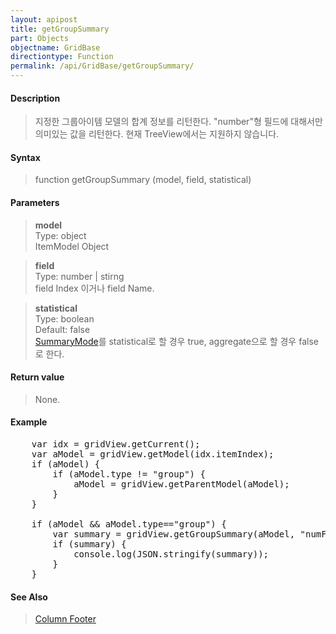 ```yaml
---
layout: apipost
title: getGroupSummary
part: Objects
objectname: GridBase
directiontype: Function
permalink: /api/GridBase/getGroupSummary/
---
```



#### Description

> 지정한 그룹아이템 모델의 합계 정보를 리턴한다. "number"형 필드에 대해서만 의미있는 값을 리턴한다. 현재 TreeView에서는 지원하지 않습니다.  

#### Syntax

> function getGroupSummary (model, field, statistical)  

#### Parameters

> **model**  
> Type: object  
> ItemModel Object  

> **field**  
> Type: number \| stirng  
> field Index 이거나 field Name.  

> **statistical**  
> Type: boolean  
> Default: false  
> [SummaryMode](/api/types/SummaryMode/)를 statistical로 할 경우 true, aggregate으로 할 경우 false로 한다.  


#### Return value

> None.  

#### Example

<pre class="prettyprint">
    var idx = gridView.getCurrent();
    var aModel = gridView.getModel(idx.itemIndex);
    if (aModel) {
        if (aModel.type != "group") {
            aModel = gridView.getParentModel(aModel);
        }
    }

    if (aModel && aModel.type=="group") {
        var summary = gridView.getGroupSummary(aModel, "numField");
        if (summary) {
            console.log(JSON.stringify(summary));
        }
    }
</pre>

#### See Also
> [Column Footer](http://demo.realgrid.com/Demo/ColumnFooter)